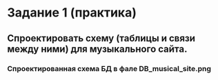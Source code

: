 # Задание 1 (практика)
## Спроектировать схему (таблицы и связи между ними) для музыкального сайта.
### Спроектированная схема БД в фале DB_musical_site.png
